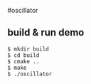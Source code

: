 #oscillator

## build & run demo

```
$ mkdir build
$ cd build
$ cmake ..
$ make
$ ./oscillator
```
